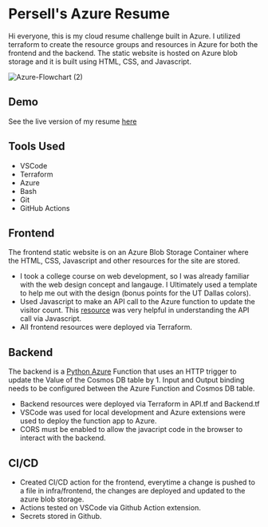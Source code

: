 # Persell's Azure Resume

Hi everyone, this is my cloud resume challenge built in Azure. I utilized terraform to create the resource groups and resources in Azure for both the frontend and the backend. The static website is hosted on Azure blob storage and it is built using HTML, CSS, and Javascript.

![Azure-Flowchart (2)](https://github.com/permach-tech/Azure-Resume-Python/assets/92054692/4b8bf061-fc4a-4ab2-8f8a-d47b82842850)

## Demo

See the live version of my resume [here](https://resume.per-tech.org/)

## Tools Used
- VSCode
- Terraform
- Azure
- Bash
- Git
- GitHub Actions

## Frontend

The frontend static website is on an Azure Blob Storage Container where the HTML, CSS, Javascript and other resources for the site are stored.
- I took a college course on web development, so I was already familiar with the web design concept and langauge. I Ultimately used a template to help me out with the design (bonus points for the UT Dallas colors).
- Used Javascript to make an API call to the Azure function to update the visitor count. This [resource](https://www.geeksforgeeks.org/javascript-fetch-method/
) was very helpful in understanding the API call via Javascript.
- All frontend resources were deployed via Terraform.

## Backend

The backend is a [Python Azure](https://www.learnpython.org/) Function that uses an HTTP trigger to update the Value of the Cosmos DB table by 1. Input and Output binding needs to be configured between the Azure Function and Cosmos DB table.
- Backend resources were deployed via Terraform in API.tf and Backend.tf
- VSCode was used for local development and Azure extensions were used to deploy the function app to Azure.
- CORS must be enabled to allow the javacript code in the browser to interact with the backend.

## CI/CD

- Created CI/CD action for the frontend, everytime a change is pushed to a file in infra/frontend, the changes are deployed and updated to the azure blob storage.
- Actions tested on VSCode via Github Action extension.
- Secrets stored in Github.
